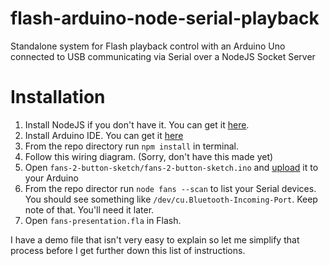 # flash-arduino-node-serial-playback
Standalone system for Flash playback control with an Arduino Uno connected to USB communicating via Serial over a NodeJS Socket Server


# Installation
1. Install NodeJS if you don't have it. You can get it [here](https://nodejs.org/en/).
2. Install Arduino IDE. You can get it [here](https://www.arduino.cc/en/Main/Software)
3. From the repo directory run `npm install` in terminal.
4. Follow this wiring diagram. (Sorry, don't have this made yet)
5. Open `fans-2-button-sketch/fans-2-button-sketch.ino` and [upload](https://www.arduino.cc/en/main/howto) it to your Arduino
6. From the repo director run `node fans --scan` to list your Serial devices. You should see something like `/dev/cu.Bluetooth-Incoming-Port`. Keep note of that. You'll need it later.
7. Open `fans-presentation.fla` in Flash.

I have a demo file that isn't very easy to explain so let me simplify that process before I get further down this list of instructions.